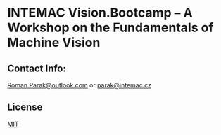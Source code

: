 # INTEMAC Vision.Bootcamp – A Workshop on the Fundamentals of Machine Vision

## Contact Info:
Roman.Parak@outlook.com or parak@intemac.cz

## License
[MIT](https://choosealicense.com/licenses/mit/)
